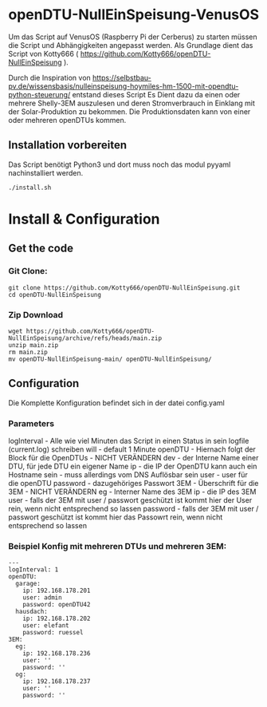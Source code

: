 # openDTU-NullEinSpeisung-VenusOS

Um das Script auf VenusOS (Raspberry Pi der Cerberus) zu starten müssen die Script und Abhängigkeiten angepasst werden.
Als Grundlage dient das Script von Kotty666 ( https://github.com/Kotty666/openDTU-NullEinSpeisung ).


Durch die Inspiration von https://selbstbau-pv.de/wissensbasis/nulleinspeisung-hoymiles-hm-1500-mit-opendtu-python-steuerung/ entstand dieses Script
Es Dient dazu da einen oder mehrere Shelly-3EM auszulesen und deren Stromverbrauch in Einklang mit der Solar-Produktion zu bekommen.
Die Produktionsdaten kann von einer oder mehreren openDTUs kommen.

## Installation vorbereiten

Das Script benötigt Python3 und dort muss noch das modul pyyaml nachinstalliert werden.


```
./install.sh
```

# Install & Configuration
## Get the code
### Git Clone:
```
git clone https://github.com/Kotty666/openDTU-NullEinSpeisung.git
cd openDTU-NullEinSpeisung
```
### Zip Download
```
wget https://github.com/Kotty666/openDTU-NullEinSpeisung/archive/refs/heads/main.zip
unzip main.zip
rm main.zip
mv openDTU-NullEinSpeisung-main/ openDTU-NullEinSpeisung/
```

## Configuration
Die Komplette Konfiguration befindet sich in der datei config.yaml
### Parameters
logInterval - Alle wie viel Minuten das Script in einen Status in sein logfile (current.log) schreiben will - default 1 Minute 
openDTU - Hiernach folgt der Block für die OpenDTUs - NICHT VERÄNDERN
dev - der Interne Name einer DTU, für jede DTU ein eigener Name
ip - die IP der OpenDTU kann auch ein Hostname sein - muss allerdings vom DNS Auflösbar sein
user - user für die openDTU
password - dazugehöriges Passwort
3EM - Überschrift für die 3EM - NICHT VERÄNDERN
eg - Interner Name des 3EM
ip - die IP des 3EM
user - falls der 3EM mit user / passwort geschützt ist kommt hier der User rein, wenn nicht entsprechend so lassen
password - falls der 3EM mit user / passwort geschützt ist kommt hier das Passowrt rein, wenn nicht entsprechend so lassen

### Beispiel Konfig mit mehreren DTUs und mehreren 3EM:
```
---
logInterval: 1
openDTU:
  garage:
    ip: 192.168.178.201
    user: admin
    password: openDTU42
  hausdach:
    ip: 192.168.178.202
    user: elefant
    password: ruessel
3EM:
  eg:
    ip: 192.168.178.236
    user: ''
    password: ''
  og:
    ip: 192.168.178.237
    user: ''
    password: ''
```

